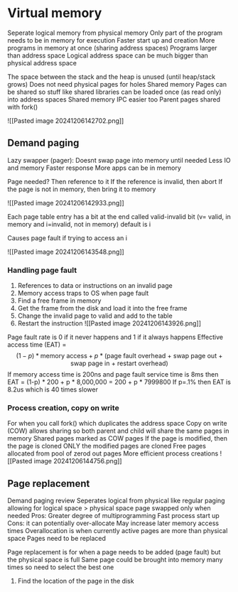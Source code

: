 # Virtual memory
Seperate logical memory from physical memory
Only part of the program needs to be in memory for execution
	Faster start up and creation
	More programs in memory at once (sharing address spaces)
	Programs larger than address space
Logical address space can be much bigger than physical address space


The space between the stack and the heap is unused (until heap/stack grows)
	Does not need physical pages for holes
Shared memory
	Pages can be shared so stuff like shared libraries can be loaded once (as read only) into address spaces
	Shared memory IPC easier too
	Parent pages shared with fork()


![[Pasted image 20241206142702.png]]

## Demand paging
Lazy swapper (pager): Doesnt swap page into memory until needed
	Less IO and memory
	Faster response
	More apps can be in memory

Page needed? Then reference to it
	If the reference is invalid, then abort
	If the page is not in memory, then bring it to memory


![[Pasted image 20241206142933.png]]

Each page table entry has a bit at the end called valid-invalid bit
	(v= valid, in memory and i=invalid, not in memory)
	default is i


Causes page fault if trying to access an i

![[Pasted image 20241206143548.png]]


### Handling page fault
1. References to data or instructions on an invalid page 
2. Memory access traps to OS  when page fault
3. Find a free frame in memory
4. Get the frame from the disk and load it into the free frame
5. Change the invalid page to valid and add to the table
6. Restart the instruction
![[Pasted image 20241206143926.png]]

Page fault rate is 0 if it never happens and 1 if it always happens
Effective access time (EAT) = $$(1-p) * \text{memory access} + p * \text{(page fault overhead + swap page out + swap page in + restart overhead)}$$
If memory access time is 200ns and page fault service time is 8ms then 
EAT = (1-p) * 200 + p * 8,000,000 = 200 + p * 7999800
	If p=.1% then EAT is 8.2us which is 40 times slower

### Process creation, copy on write
For when you call fork() which duplicates the address space
Copy on write (COW) allows sharing so both parent and child will share the same pages in memory
	Shared pages marked as COW pages
	If the page is modified, then the page is cloned
	ONLY the modified pages are cloned
	Free pages allocated from pool of zerod out pages
More efficient process creations 
![[Pasted image 20241206144756.png]]

## Page replacement
Demand paging review
	Seperates logical from physical like regular paging allowing for logical space > physical space
	page swapped only when needed
	Pros:
		Greater degree of multiprogramming
		Fast process start up
	Cons: 
		it can potentially over-allocate 
		May increase later memory access times
Overallocation is when currently active pages are more than physical space 
	Pages need to be replaced

Page replacement is for when a page needs to be added (page fault) but the physical space is full
Same page could be brought into memory many times so need to select the best one

1. Find the location of the page in the disk